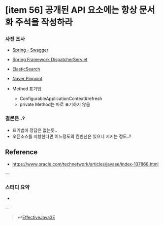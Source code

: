 # [item 56] 공개된 API 요소에는 항상 문서화 주석을 작성하라

### 사전 조사

-   [Spring - Swagger](https://jojoldu.tistory.com/31)
-   [Spring Framework DispatcherServlet](https://github.com/spring-projects/spring-framework/blob/master/spring-webmvc/src/main/java/org/springframework/web/servlet/DispatcherServlet.java)
-   [ElasticSearch](https://github.com/elastic/elasticsearch/blob/master/server/src/main/java/org/elasticsearch/search/builder/SearchSourceBuilder.java)
-   [Naver Pinpoint](https://github.com/naver/pinpoint/blob/master/web/src/main/java/com/navercorp/pinpoint/web/cluster/CollectorClusterInfoRepository.java)

-   Method 표기법
    -   ConfigurableApplicationContext#refresh
    -   private Method는 따로 표기하지 않음

### 결론은..?

-   표기법에 정답은 없는듯..
-   오픈소스를 지향한다면 어느정도의 컨벤션은 있으니 지키는 정도..?

## Reference

-   <https://www.oracle.com/technetwork/articles/javase/index-137868.html>

—

### 스터디 요약

-

—

> :leftwards_arrow_with_hook:[EffectiveJava3E](/EffectiveJava3E/README.md)
